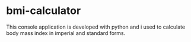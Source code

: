 # bmi-calculator
This console application is developed with python and i used to calculate body mass index in imperial and standard forms.
